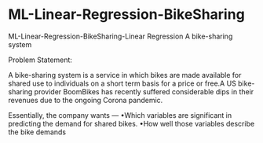 # ML-Linear-Regression-BikeSharing
ML-Linear-Regression-BikeSharing-Linear Regression
A bike-sharing system

Problem Statement:

A bike-sharing system is a service in which bikes are made available for shared use to individuals on a short term basis for a price or free.A US bike-sharing provider BoomBikes has recently suffered considerable dips in their revenues due to the ongoing Corona pandemic.

Essentially, the company wants —
•Which variables are significant in predicting the demand for shared bikes.
•How well those variables describe the bike demands
